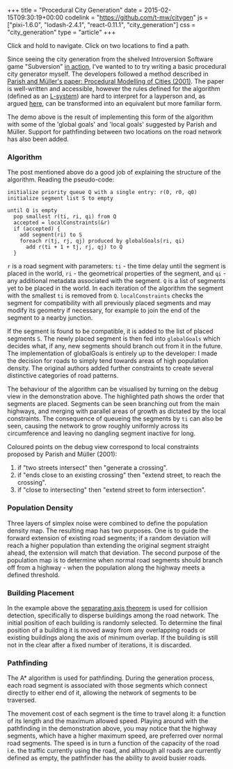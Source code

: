 +++
title = "Procedural City Generation"
date = 2015-02-15T09:30:19+00:00
codelink = "https://github.com/t-mw/citygen"
js = ["pixi-1.6.0", "lodash-2.4.1", "react-0.11.1", "city_generation"]
css = "city_generation"
type = "article"
+++

Click and hold to navigate. Click on two locations to find a path.

<div id="pixiContainer" aria-label="JavaScript demo"></div>

Since seeing the city generation from the shelved Introversion Software game "Subversion" [in action](https://www.youtube.com/watch?v=J30i0gABfS8), I've wanted to to try writing a basic procedural city generator myself. The developers followed a method described in [Parish and Müller's paper: Procedural Modelling of Cities (2001)](https://graphics.ethz.ch/Downloads/Publications/Papers/2001/p_Par01.pdf). The paper is well-written and accessible, however the rules defined for the algorithm (defined as an [L-system](https://en.wikipedia.org/wiki/L-system)) are hard to interpret for a layperson and, as argued [here](http://nothings.org/gamedev/l_systems.html), can be transformed into an equivalent but more familiar form.

The demo above is the result of implementing this form of the algorithm with some of the 'global goals' and 'local goals' suggested by Parish and Müller. Support for pathfinding between two locations on the road network has also been added.

### Algorithm

The post mentioned above do a good job of explaining the structure of the algorithm. Reading the pseudo-code:

```
initialize priority queue Q with a single entry: r(0, r0, q0)
initialize segment list S to empty

until Q is empty
  pop smallest r(ti, ri, qi) from Q
  accepted = localConstraints(&r)
  if (accepted) {
    add segment(ri) to S
    foreach r(tj, rj, qj) produced by globalGoals(ri, qi)
      add r(ti + 1 + tj, rj, qj) to Q
  }
```

`r` is a road segment with parameters: `ti` - the time delay until the segment is placed in the world, `ri` - the geometrical properties of the segment, and `qi` - any additional metadata associated with the segment. `Q` is a list of segments yet to be placed in the world. In each iteration of the algorithm the segment with the smallest `ti` is removed from `Q`. `localConstraints` checks the segment for compatibility with all previously placed segments and may modify its geometry if necessary, for example to join the end of the segment to a nearby junction.

If the segment is found to be compatible, it is added to the list of placed segments `S`. The newly placed segment is then fed into `globalGoals` which decides what, if any, new segments should branch out from it in the future. The implementation of globalGoals is entirely up to the developer: I made the decision for roads to simply tend towards areas of high population density. The original authors added further constraints to create several distinctive categories of road patterns.

The behaviour of the algorithm can be visualised by turning on the debug view in the demonstration above. The highlighted path shows the order that segments are placed. Segments can be seen branching out from the main highways, and merging with parallel areas of growth as dictated by the local constraints. The consequence of queueing the segments by `ti` can also be seen, causing the network to grow roughly uniformly across its circumference and leaving no dangling segment inactive for long.

Coloured points on the debug view correspond to local constraints proposed by Parish and Müller (2001):

1. if "two streets intersect" then "generate a crossing".
2. if "ends close to an existing crossing" then "extend street, to reach the crossing".
3. if "close to intersecting" then "extend street to form intersection".

### Population Density

Three layers of simplex noise were combined to define the population density map. The resulting map has two purposes. One is to guide the forward extension of existing road segments; if a random deviation will reach a higher population than extending the original segment straight ahead, the extension will match that deviation. The second purpose of the population map is to determine when normal road segments should branch off from a highway - when the population along the highway meets a defined threshold.

### Building Placement

In the example above the [separating axis theorem](http://www.metanetsoftware.com/technique/tutorialA.html#section2) is used for collision detection, specifically to disperse buildings among the road network. The initial position of each building is randomly selected. To determine the final position of a building it is moved away from any overlapping roads or existing buildings along the axis of minimum overlap. If the building is still not in the clear after a fixed number of iterations, it is discarded.

### Pathfinding

The A\* algorithm is used for pathfinding. During the generation process, each road segment is associated with those segments which connect directly to either end of it, allowing the network of segments to be traversed.

The movement cost of each segment is the time to travel along it: a function of its length and the maximum allowed speed. Playing around with the pathfinding in the demonstration above, you may notice that the highway segments, which have a higher maximum speed, are preferred over normal road segments. The speed is in turn a function of the capacity of the road i.e. the traffic currently using the road, and although all roads are currently defined as empty, the pathfinder has the ability to avoid busier roads.